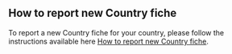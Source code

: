 ## How to report new Country fiche

To report a new Country fiche for your country, please follow the instructions available here [How to report new Country fiche](how_to_report_new_CF.md).
